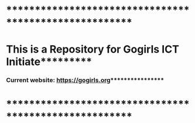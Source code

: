 # ******************************************************
# This is a Repository for Gogirls ICT Initiate*********
### Current website: https://gogirls.org****************
# ******************************************************